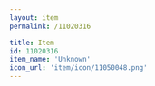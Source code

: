```yaml
---
layout: item
permalink: /11020316

title: Item
id: 11020316
item_name: 'Unknown'
icon_url: 'item/icon/11050048.png'
---
```

